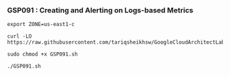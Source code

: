 ### GSP091 :  Creating and Alerting on Logs-based Metrics 

```
export ZONE=us-east1-c
```

```
curl -LO https://raw.githubusercontent.com/tariqsheikhsw/GoogleCloudArchitectLabs/main/Solutions/GSP091.sh

sudo chmod +x GSP091.sh

./GSP091.sh
```


